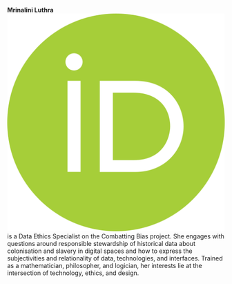 **Mrinalini Luthra** [![orcidid](docs/static/img/ORCID_iD.svg)](https://orcid.org/0000-0001-5348-3673)
 is a Data Ethics Specialist on the Combatting Bias project. She engages with questions around responsible stewardship of historical data about colonisation and slavery in digital spaces and how to express the subjectivities and relationality of data, technologies, and interfaces. Trained as a mathematician, philosopher, and logician, her interests lie at the intersection of technology, ethics, and design.


